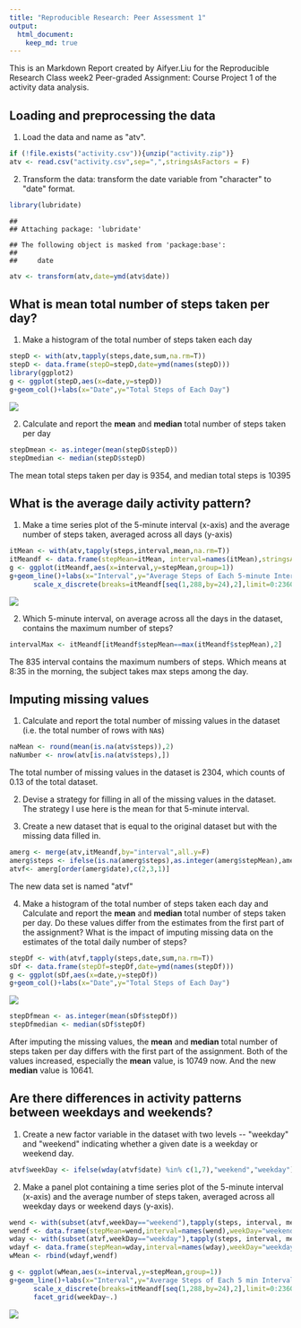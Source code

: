 ```yaml
---
title: "Reproducible Research: Peer Assessment 1"
output: 
  html_document:
    keep_md: true
---
```


This is an Markdown Report created by Aifyer.Liu for the Reproducible Research Class week2 Peer-graded Assignment: Course Project 1 of the activity data analysis.

## Loading and preprocessing the data

1. Load the data and name as "atv".

```r
if (!file.exists("activity.csv")){unzip("activity.zip")}
atv <- read.csv("activity.csv",sep=",",stringsAsFactors = F)
```

2. Transform the data: transform the date variable from "character" to "date" format.

```r
library(lubridate)
```

```
## 
## Attaching package: 'lubridate'
```

```
## The following object is masked from 'package:base':
## 
##     date
```

```r
atv <- transform(atv,date=ymd(atv$date))
```


## What is mean total number of steps taken per day?

1. Make a histogram of the total number of steps taken each day 

```r
stepD <- with(atv,tapply(steps,date,sum,na.rm=T))
stepD <- data.frame(stepD=stepD,date=ymd(names(stepD)))
library(ggplot2)
g <- ggplot(stepD,aes(x=date,y=stepD))
g+geom_col()+labs(x="Date",y="Total Steps of Each Day")
```

![](PA1_template_files/figure-html/unnamed-chunk-3-1.png)<!-- -->

2. Calculate and report the **mean** and **median** total number of steps taken per day

```r
stepDmean <- as.integer(mean(stepD$stepD))
stepDmedian <- median(stepD$stepD)
```
The mean total steps taken per day is 9354, and median total steps is 10395


## What is the average daily activity pattern?

1. Make a time series plot of the 5-minute interval (x-axis) and the average number of steps taken, averaged across all days (y-axis)

```r
itMean <- with(atv,tapply(steps,interval,mean,na.rm=T))
itMeandf <- data.frame(stepMean=itMean, interval=names(itMean),stringsAsFactors = F)
g <- ggplot(itMeandf,aes(x=interval,y=stepMean,group=1))
g+geom_line()+labs(x="Interval",y="Average Steps of Each 5-minute Interval")+
      scale_x_discrete(breaks=itMeandf[seq(1,288,by=24),2],limit=0:2360)
```

![](PA1_template_files/figure-html/unnamed-chunk-5-1.png)<!-- -->

2. Which 5-minute interval, on average across all the days in the dataset, contains the maximum number of steps?

```r
intervalMax <- itMeandf[itMeandf$stepMean==max(itMeandf$stepMean),2]
```
The 835 interval contains the maximum numbers of steps. Which means at 8:35 in the morning, the subject takes max steps among the day.


## Imputing missing values

1. Calculate and report the total number of missing values in the dataset (i.e. the total number of rows with `NA`s)

```r
naMean <- round(mean(is.na(atv$steps)),2)
naNumber <- nrow(atv[is.na(atv$steps),])
```
The total number of missing values in the dataset is 2304, which counts of 0.13 of the total dataset.

2. Devise a strategy for filling in all of the missing values in the dataset.
The strategy I use here is the mean for that 5-minute interval.

3. Create a new dataset that is equal to the original dataset but with the missing data filled in.

```r
amerg <- merge(atv,itMeandf,by="interval",all.y=F)
amerg$steps <- ifelse(is.na(amerg$steps),as.integer(amerg$stepMean),amerg$steps)
atvf<- amerg[order(amerg$date),c(2,3,1)]
```
The new data set is named "atvf"

4. Make a histogram of the total number of steps taken each day and Calculate and report the **mean** and **median** total number of steps taken per day. Do these values differ from the estimates from the first part of the assignment? What is the impact of imputing missing data on the estimates of the total daily number of steps?

```r
stepDf <- with(atvf,tapply(steps,date,sum,na.rm=T))
sDf <- data.frame(stepDf=stepDf,date=ymd(names(stepDf)))
g <- ggplot(sDf,aes(x=date,y=stepDf))
g+geom_col()+labs(x="Date",y="Total Steps of Each Day")
```

![](PA1_template_files/figure-html/unnamed-chunk-9-1.png)<!-- -->

```r
stepDfmean <- as.integer(mean(sDf$stepDf))
stepDfmedian <- median(sDf$stepDf)
```
After imputing the missing values, the **mean** and **median** total number of steps taken per day differs with the first part of the assignment. Both of the values increased, especially the **mean** value, is 10749 now. And the new **median** value is 10641.


## Are there differences in activity patterns between weekdays and weekends?

1. Create a new factor variable in the dataset with two levels -- "weekday" and "weekend" indicating whether a given date is a weekday or weekend day.

```r
atvf$weekDay <- ifelse(wday(atvf$date) %in% c(1,7),"weekend","weekday")
```

2. Make a panel plot containing a time series plot of the 5-minute interval (x-axis) and the average number of steps taken, averaged across all weekday days or weekend days (y-axis). 

```r
wend <- with(subset(atvf,weekDay=="weekend"),tapply(steps, interval, mean))
wendf <- data.frame(stepMean=wend,interval=names(wend),weekDay="weekend")
wday <- with(subset(atvf,weekDay=="weekday"),tapply(steps, interval, mean))
wdayf <- data.frame(stepMean=wday,interval=names(wday),weekDay="weekday")
wMean <- rbind(wdayf,wendf)

g <- ggplot(wMean,aes(x=interval,y=stepMean,group=1))
g+geom_line()+labs(x="Interval",y="Average Steps of Each 5 min Interval")+
      scale_x_discrete(breaks=itMeandf[seq(1,288,by=24),2],limit=0:2360)+
      facet_grid(weekDay~.)
```

![](PA1_template_files/figure-html/unnamed-chunk-11-1.png)<!-- -->









